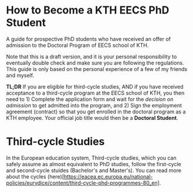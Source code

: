 # How to Become a KTH EECS PhD Student
A guide for prospective PhD students who have received an offer of admission to the Doctoral Program of EECS school of KTH.

Note that this is a draft version, and it is your personal responsibility to eventually double check and make sure you are following the regulations. This guide is only based on the personal experience of a few of my friends and myself.


**TL;DR** If you are eligible for third-cycle studies, AND if you have received acceptance to a third-cycle program at the EECS school of KTH, you then need to 1) Complete the application form and wait for the *decision on admission* to get admitted into the program, and 2) Sign the employment agreement (contract) so that you get enrolled in the doctoral program as a KTH employee. Your official job title would then be a **Doctoral Student**.


# Third-cycle Studies

In the European education system, Third-cycle studies, which you can safely assume as almost equivalent to PhD studies, follow the first-cycle and second-cycle stuides (Bachelor's and Master's). You can read more about the cycles (here)[https://eacea.ec.europa.eu/national-policies/eurydice/content/third-cycle-phd-programmes-80_en].
